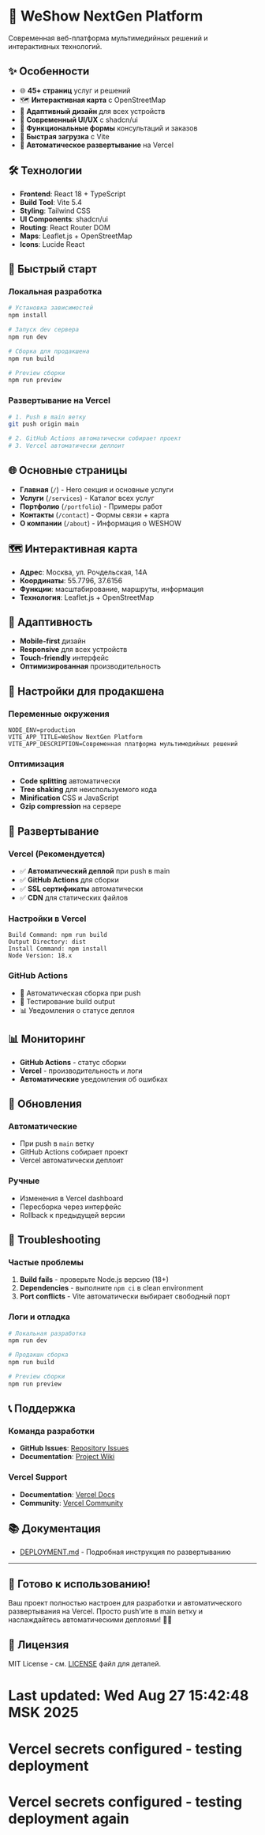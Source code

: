 # 🚀 WeShow NextGen Platform

Современная веб-платформа мультимедийных решений и интерактивных технологий.

## ✨ Особенности

- 🌐 **45+ страниц** услуг и решений
- 🗺️ **Интерактивная карта** с OpenStreetMap
- 📱 **Адаптивный дизайн** для всех устройств
- 🎨 **Современный UI/UX** с shadcn/ui
- 📝 **Функциональные формы** консультаций и заказов
- 🚀 **Быстрая загрузка** с Vite
- 🔄 **Автоматическое развертывание** на Vercel

## 🛠️ Технологии

- **Frontend**: React 18 + TypeScript
- **Build Tool**: Vite 5.4
- **Styling**: Tailwind CSS
- **UI Components**: shadcn/ui
- **Routing**: React Router DOM
- **Maps**: Leaflet.js + OpenStreetMap
- **Icons**: Lucide React

## 🚀 Быстрый старт

### Локальная разработка
```bash
# Установка зависимостей
npm install

# Запуск dev сервера
npm run dev

# Сборка для продакшена
npm run build

# Preview сборки
npm run preview
```

### Развертывание на Vercel
```bash
# 1. Push в main ветку
git push origin main

# 2. GitHub Actions автоматически собирает проект
# 3. Vercel автоматически деплоит
```

## 🌐 Основные страницы

- **Главная** (`/`) - Hero секция и основные услуги
- **Услуги** (`/services`) - Каталог всех услуг
- **Портфолио** (`/portfolio`) - Примеры работ
- **Контакты** (`/contact`) - Формы связи + карта
- **О компании** (`/about`) - Информация о WESHOW

## 🗺️ Интерактивная карта

- **Адрес**: Москва, ул. Рочдельская, 14А
- **Координаты**: 55.7796, 37.6156
- **Функции**: масштабирование, маршруты, информация
- **Технология**: Leaflet.js + OpenStreetMap

## 📱 Адаптивность

- **Mobile-first** дизайн
- **Responsive** для всех устройств
- **Touch-friendly** интерфейс
- **Оптимизированная** производительность

## 🔧 Настройки для продакшена

### Переменные окружения
```env
NODE_ENV=production
VITE_APP_TITLE=WeShow NextGen Platform
VITE_APP_DESCRIPTION=Современная платформа мультимедийных решений
```

### Оптимизация
- **Code splitting** автоматически
- **Tree shaking** для неиспользуемого кода
- **Minification** CSS и JavaScript
- **Gzip compression** на сервере

## 🚀 Развертывание

### Vercel (Рекомендуется)
- ✅ **Автоматический деплой** при push в main
- ✅ **GitHub Actions** для сборки
- ✅ **SSL сертификаты** автоматически
- ✅ **CDN** для статических файлов

### Настройки в Vercel
```
Build Command: npm run build
Output Directory: dist
Install Command: npm install
Node Version: 18.x
```

### GitHub Actions
- 🔄 Автоматическая сборка при push
- 🧪 Тестирование build output
- 📊 Уведомления о статусе деплоя

## 📊 Мониторинг

- **GitHub Actions** - статус сборки
- **Vercel** - производительность и логи
- **Автоматические** уведомления об ошибках

## 🔄 Обновления

### Автоматические
- При push в `main` ветку
- GitHub Actions собирает проект
- Vercel автоматически деплоит

### Ручные
- Изменения в Vercel dashboard
- Пересборка через интерфейс
- Rollback к предыдущей версии

## 🚨 Troubleshooting

### Частые проблемы
1. **Build fails** - проверьте Node.js версию (18+)
2. **Dependencies** - выполните `npm ci` в clean environment
3. **Port conflicts** - Vite автоматически выбирает свободный порт

### Логи и отладка
```bash
# Локальная разработка
npm run dev

# Продакшн сборка
npm run build

# Preview сборки
npm run preview
```

## 📞 Поддержка

### Команда разработки
- **GitHub Issues**: [Repository Issues](https://github.com/slider460/weshow-nextgen-platform/issues)
- **Documentation**: [Project Wiki](https://github.com/slider460/weshow-nextgen-platform/wiki)

### Vercel Support
- **Documentation**: [Vercel Docs](https://vercel.com/docs)
- **Community**: [Vercel Community](https://github.com/vercel/vercel/discussions)

## 📚 Документация

- [DEPLOYMENT.md](./DEPLOYMENT.md) - Подробная инструкция по развертыванию

---

## 🎉 Готово к использованию!

Ваш проект полностью настроен для разработки и автоматического развертывания на Vercel. Просто push'ите в main ветку и наслаждайтесь автоматическими деплоями! 🚀✨

## 📄 Лицензия

MIT License - см. [LICENSE](LICENSE) файл для деталей.
# Last updated: Wed Aug 27 15:42:48 MSK 2025
# Vercel secrets configured - testing deployment
# Vercel secrets configured - testing deployment again
